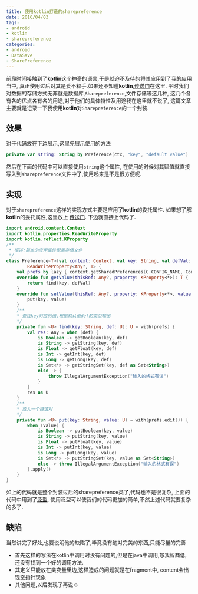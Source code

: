 ```yaml
---
title: 使用kotlin打造的sharepreference
date: 2016/04/03
tags: 
- android
- kotlin
- sharepreference
categories:
- android
- DataSave
- SharePreference
---
```

前段时间接触到了**kotlin**这个神奇的语言,于是就迫不及待的将其应用到了我的应用当中,
真正使用过后对其是爱不释手.如果还不知道**kotlin**,[传送门](http://kotlinlang.cn/)在这里.
平时我们对数据的存储方式无非就是数据库,`Sharepreference`,文件存储等这几种,
这几个各有各的优点各有各的用途,对于他们的具体特性及用途我在这里就不说了,
这篇文章主要就是记录一下我使用**kotlin**对`Sharepreference`的一个封装.
<!--more-->
## 效果
对于代码放在下边展示,这里先展示使用的方法
``` kotlin
private var string: String by Preference(ctx, "key", "default value")
```
然后在下面的代码中可以直接使用`string`这个属性,
在使用的时候对其赋值就直接写入到`sharepreference`文件中了,使用起来是不是很方便呢.
## 实现
对于`sharepreference`这样的实现方式主要是应用了**kotlin**的委托属性.
如果想了解**kotlin**的委托属性,这里放上 [传送门](http://kotlindoc.com/ClassesAndObjects/DelegationProperties.html).
下边就直接上代码了.
``` kotlin 
import android.content.Context
import kotlin.properties.ReadWriteProperty
import kotlin.reflect.KProperty
/**
 * 描述:简单的应用属性配置存储文件
 */
class Preference<T>(val context: Context, val key: String, val defVal: T) :
        ReadWriteProperty<Any?, T> {
    val prefs by lazy { context.getSharedPreferences(C.CONFIG_NAME, Context.MODE_PRIVATE) }
    override fun getValue(thisRef: Any?, property: KProperty<*>): T {
        return find(key, defVal)
    }
    override fun setValue(thisRef: Any?, property: KProperty<*>, value: T) {
        put(key, value)
    }
    /**
    * 查找key对应的值,根据默认值def的类型输出
    */
    private fun <U> find(key: String, def: U): U = with(prefs) {
        val res: Any = when (def) {
            is Boolean -> getBoolean(key, def)
            is String -> getString(key, def)
            is Float -> getFloat(key, def)
            is Int -> getInt(key, def)
            is Long -> getLong(key, def)
            is Set<*> -> getStringSet(key, def as Set<String>)
            else -> {
                throw IllegalArgumentException("输入的格式有误")
            }
        }
        res as U
    }
    /**
    * 放入一个键值对
    */
    private fun <U> put(key: String, value: U) = with(prefs.edit()) {
        when (value) {
            is Boolean -> putBoolean(key, value)
            is String -> putString(key, value)
            is Float -> putFloat(key, value)
            is Int -> putInt(key, value)
            is Long -> putLong(key, value)
            is Set<*> -> putStringSet(key, value as Set<String>)
            else -> throw IllegalArgumentException("输入的格式有误")
        }.apply()
    }
}
```
如上的代码就是整个封装过后的sharepreference类了,代码也不是很复杂,
上面的代码中用到了[泛型](http://my.oschina.net/jiemachina/blog/201507),
使用泛型可以使我们的代码更加的简单,不然上述代码就要复杂的多了.
## 缺陷
当然讲完了好处,也要说明他的缺陷了,毕竟没有绝对完美的东西,只能尽量的完善
- 首先这样的写法在kotlin中调用时没有问题的,但是在java中调用,恕我智商低,
还没有找到一个好的调用方法.
- 其定义只能放在类变量里边,这样造成的问题就是在fragment中,
content会出现空指针现象
- 其他问题,以后发现了再说☺